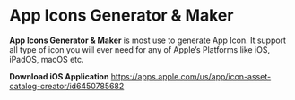 # App Icons Generator & Maker
**App Icons Generator & Maker** is most use to generate App Icon. It support all type of icon you will ever need for any of Apple’s Platforms like iOS, iPadOS, macOS etc.

**Download iOS Application**
https://apps.apple.com/us/app/icon-asset-catalog-creator/id6450785682

